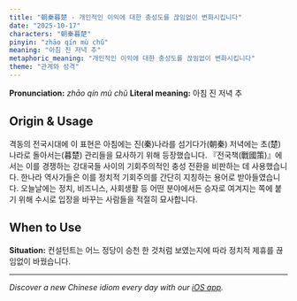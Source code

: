 ```yaml
---
title: "朝秦暮楚 - 개인적인 이익에 대한 충성도를 끊임없이 변화시킵니다"
date: "2025-10-17"
characters: "朝秦暮楚"
pinyin: "zhāo qín mù chǔ"
meaning: "아침 진 저녁 추"
metaphoric_meaning: "개인적인 이익에 대한 충성도를 끊임없이 변화시킵니다"
theme: "관계와 성격"
---
```


**Pronunciation:** *zhāo qín mù chǔ*
**Literal meaning:** 아침 진 저녁 추

## Origin & Usage

격동의 전국시대에 이 표현은 아침에는 진(秦)나라를 섬기다가(朝秦) 저녁에는 초(楚)나라로 돌아서는(暮楚) 관리들을 묘사하기 위해 등장했습니다. 『전국책(戰國策)』에서는 이를 경쟁하는 강대국들 사이의 기회주의적인 충성 전환을 비판하는 데 사용했습니다. 한나라 역사가들은 이를 정치적 기회주의를 간단히 지칭하는 용어로 받아들였습니다. 오늘날에는 정치, 비즈니스, 사회생활 등 어떤 분야에서든 승자로 여겨지는 쪽에 붙기 위해 수시로 입장을 바꾸는 사람들을 적절히 묘사합니다.

## When to Use

**Situation:** 컨설턴트는 어느 정당이 승천 한 것처럼 보였는지에 따라 정치적 제휴를 끊임없이 바꿨습니다.

---

*Discover a new Chinese idiom every day with our [iOS app](https://apps.apple.com/us/app/daily-chinese-idioms/id6740611324).*
